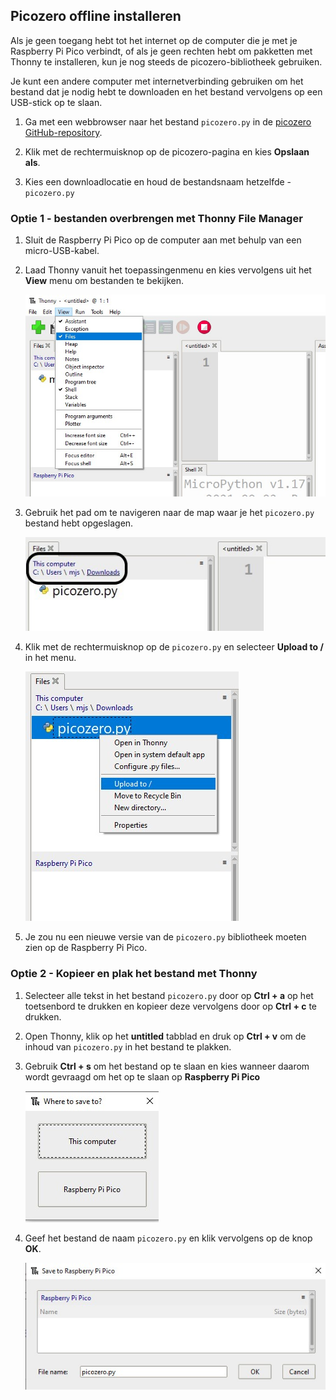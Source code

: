 ## Picozero offline installeren

Als je geen toegang hebt tot het internet op de computer die je met je Raspberry Pi Pico verbindt, of als je geen rechten hebt om pakketten met Thonny te installeren, kun je nog steeds de picozero-bibliotheek gebruiken.

Je kunt een andere computer met internetverbinding gebruiken om het bestand dat je nodig hebt te downloaden en het bestand vervolgens op een USB-stick op te slaan.

1. Ga met een webbrowser naar het bestand `picozero.py` in de [picozero GitHub-repository](https://raw.githubusercontent.com/RaspberryPiFoundation/picozero/master/picozero/picozero.py?token=GHSAT0AAAAAABRLTKWZCT53CGKBFHMJGE54YSC762A).

2. Klik met de rechtermuisknop op de picozero-pagina en kies **Opslaan als**.

3. Kies een downloadlocatie en houd de bestandsnaam hetzelfde - `picozero.py`

### Optie 1 - bestanden overbrengen met Thonny File Manager

1. Sluit de Raspberry Pi Pico op de computer aan met behulp van een micro-USB-kabel.

2. Laad Thonny vanuit het toepassingenmenu en kies vervolgens uit het **View** menu om bestanden te bekijken.

    ![Het menu View is geselecteerd en files is aangevinkt](images/view_files.jpg)

3. Gebruik het pad om te navigeren naar de map waar je het `picozero.py` bestand hebt opgeslagen.

    ![Bestandspad gemarkeerd op het tabblad Files in Thonny](images/navigate_downloads.jpg)

4. Klik met de rechtermuisknop op de `picozero.py` en selecteer **Upload to /** in het menu.

    ![contextmenu weergegeven met upload to / geselecteerd](images/upload_files.jpg)

5. Je zou nu een nieuwe versie van de `picozero.py` bibliotheek moeten zien op de Raspberry Pi Pico.

### Optie 2 - Kopieer en plak het bestand met Thonny

1. Selecteer alle tekst in het bestand `picozero.py` door op **Ctrl + a** op het toetsenbord te drukken en kopieer deze vervolgens door op **Ctrl + c** te drukken.

2. Open Thonny, klik op het **untitled** tabblad en druk op **Ctrl + v** om de inhoud van `picozero.py` in het bestand te plakken.

3. Gebruik **Ctrl + s** om het bestand op te slaan en kies wanneer daarom wordt gevraagd om het op te slaan op **Raspberry Pi Pico**

    ![de opties voor opslaan worden weergegeven met deze computer en de Raspberry Pi Pico](images/save_to.jpg)

4. Geef het bestand de naam `picozero.py` en klik vervolgens op de knop **OK**.

    ![picozero.py getypt in het veld Filename en de knoppen OK en Cancel worden weergegeven](images/save_file.jpg)
